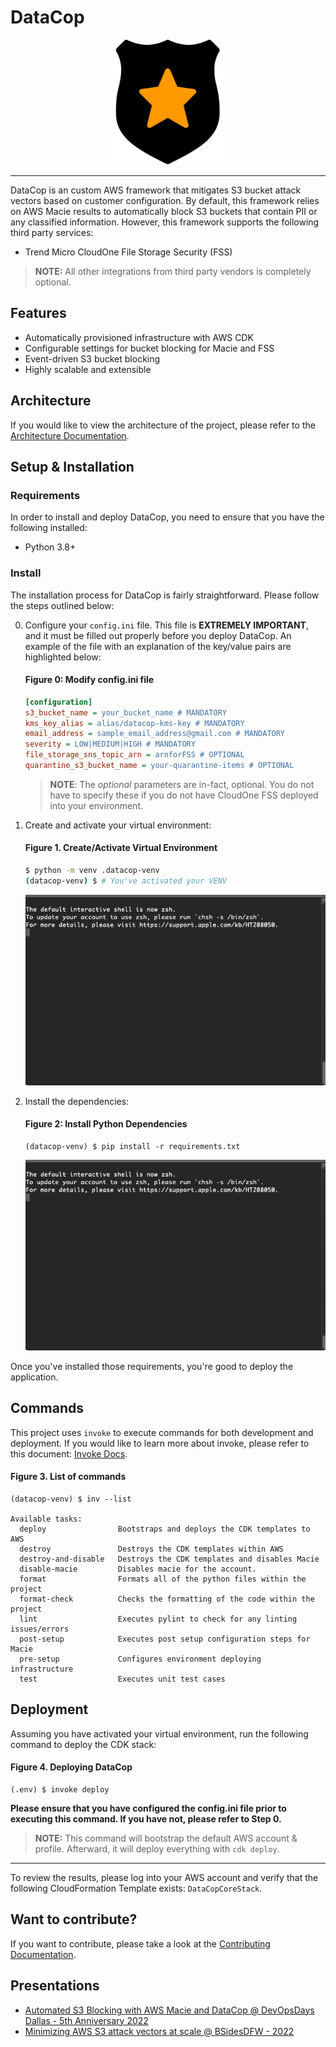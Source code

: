 # DataCop

<p align="center"><img src="./documentation/images/logo.png" alt="DataCop Logo" width="200px" height="200px" /></p>

---
DataCop is an custom AWS framework that mitigates S3 bucket attack 
vectors based on customer configuration. By default, this framework relies on AWS Macie results to automatically 
block S3 buckets that contain PII or any classified information. However, this framework supports the following 
third party services:
- Trend Micro CloudOne File Storage Security (FSS)
>**NOTE:** All other integrations from third party vendors is completely optional.

Features
---

* Automatically provisioned infrastructure with AWS CDK
* Configurable settings for bucket blocking for Macie and FSS
* Event-driven S3 bucket blocking
* Highly scalable and extensible

Architecture
---
If you would like to view the architecture of the project, please refer
to the [Architecture Documentation](/documentation/architecture.md).

Setup & Installation
---

### Requirements

In order to install and deploy DataCop, you need
to ensure that you have the following installed:

- Python 3.8+

### Install

The installation process for DataCop is fairly straightforward. Please follow the steps
outlined below:

0. Configure your `config.ini` file. This file is **EXTREMELY IMPORTANT**, and it must be 
filled out properly before you deploy DataCop. An example of the file with an explanation
of the key/value pairs are highlighted below:
  
    #### Figure 0: Modify config.ini file
    ```ini
    [configuration]
    s3_bucket_name = your_bucket_name # MANDATORY
    kms_key_alias = alias/datacop-kms-key # MANDATORY
    email_address = sample_email_address@gmail.com # MANDATORY
    severity = LOW|MEDIUM|HIGH # MANDATORY
    file_storage_sns_topic_arn = arnforFSS # OPTIONAL
    quarantine_s3_bucket_name = your-quarantine-items # OPTIONAL
    ```

    >**NOTE**: The _optional_ parameters are in-fact, optional.
    >You do not have to specify these if you do not have CloudOne FSS deployed
    >into your environment.

1. Create and activate your virtual environment:
    
    #### Figure 1. Create/Activate Virtual Environment
    ```bash
    $ python -m venv .datacop-venv
    (datacop-venv) $ # You've activated your VENV
    ```

    ![Create/Activate Virtual Environment](./documentation/images/create_activate_venv.gif)

2. Install the dependencies:

    #### Figure 2: Install Python Dependencies
    ```text
    (datacop-venv) $ pip install -r requirements.txt
    ```
    
    ![Installing Dependencies](./documentation/images/install_deps.gif)

Once you've installed those requirements, you're good to deploy the application.

Commands
---

This project uses `invoke` to execute commands for both development and deployment.
If you would like to learn more about invoke, please refer to this document: [Invoke Docs](https://www.pyinvoke.org).

#### Figure 3. List of commands
```text
(datacop-venv) $ inv --list

Available tasks:
  deploy                Bootstraps and deploys the CDK templates to AWS
  destroy               Destroys the CDK templates within AWS
  destroy-and-disable   Destroys the CDK templates and disables Macie
  disable-macie         Disables macie for the account.
  format                Formats all of the python files within the project
  format-check          Checks the formatting of the code within the project
  lint                  Executes pylint to check for any linting issues/errors
  post-setup            Executes post setup configuration steps for Macie
  pre-setup             Configures environment deploying infrastructure
  test                  Executes unit test cases
```

Deployment
---

Assuming you have activated your virtual environment, 
run the following command to deploy the CDK stack:
    
#### Figure 4. Deploying DataCop
```text
(.env) $ invoke deploy
```
**Please ensure that you have configured the config.ini file prior to executing this command.
If you have not, please refer to Step 0.**

>**NOTE:** This command will bootstrap the default AWS account & profile.
Afterward, it will deploy everything with `cdk deploy`. 

---
To review the results, please log into your AWS account and verify
that the following CloudFormation Template exists: `DataCopCoreStack`.

Want to contribute?
---

If you want to contribute, please take a 
look at the [Contributing Documentation](./documentation/contributing.md).

Presentations
---
- [Automated S3 Blocking with AWS Macie and DataCop @ DevOpsDays Dallas - 5th Anniversary 2022](./documentation/devopsdays_dallas_2022/README.md)
- [Minimizing AWS S3 attack vectors at scale @ BSidesDFW - 2022](./documentation/bsides_dfw_2022/README.md)
